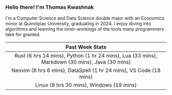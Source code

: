 
### Hello there! I'm Thomas Kwashnak

I'm a Computer Science and Data Science double major with an Economics
minor at Quinnipiac University, graduating in 2024.
I enjoy diving into algorithms and learning the inner-workings of the tools
many programmers take for granted.

| Past Week Stats |
| :---: |
| Rust (6 hrs 14 mins), Python (1 hr 24 mins), Lua (33 mins), Markdown (30 mins), Java (30 mins) |
| Neovim (8 hrs 6 mins), DataSpell (1 hr 24 mins), VS Code (18 mins) |
| Linux (9 hrs 30 mins), Windows (19 mins) |

